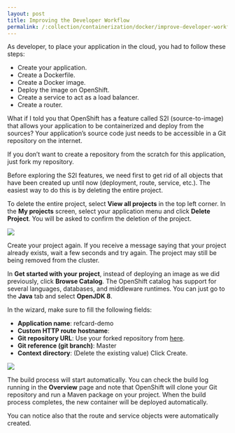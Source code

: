 ```yaml
---
layout: post
title: Improving the Developer Workflow
permalink: /:collection/containerization/docker/improve-developer-workflow
---
```


As developer, to place your application in the cloud, you had to follow these steps:
-	Create your application.
-	Create a Dockerfile.
-	Create a Docker image.
-	Deploy the image on OpenShift.
-	Create a service to act as a load balancer.
-	Create a router.

What if I told you that OpenShift has a feature called S2I (source-to-image) that allows your application to be containerized and deploy from the sources? Your application’s source code just needs to be accessible in a Git repository on the internet.

If you don’t want to create a repository from the scratch for this application, just fork my repository.

Before exploring the S2I features, we need first to get rid of all objects that have been created up until now (deployment, route, service, etc.). The easiest way to do this is by deleting the entire project.

To delete the entire project, select **View all projects** in the top left corner. In the **My projects** screen, select your application menu and click **Delete Project**. You will be asked to confirm the deletion of the project.

![]({{site.cdn}}/webservices/docker/docker-create-new-project.png)

Create your project again. If you receive a message saying that your project already exists, wait a few seconds and try again. The project may still be being removed from the cluster.

In **Get started with your project**, instead of deploying an image as we did previously, click **Browse Catalog**. The OpenShift catalog has support for several languages, databases, and middleware runtimes. You can just go to the **Java** tab and select **OpenJDK 8**.

In the wizard, make sure to fill the following fields:
-	**Application name**: refcard-demo
-	**Custom HTTP route hostname**:
-	**Git repository URL**: Use your forked repository from [here](https://github.com/rafabene/refcard-demo).
-	**Git reference (git branch)**: Master
-	**Context directory**: (Delete the existing value)
Click Create.

![]({{site.cdn}}/webservices/docker/create-new-openjdk-config.png)

The build process will start automatically. You can check the build log running in the **Overview** page and note that OpenShift will clone your Git repository and run a Maven package on your project. When the build process completes, the new container will be deployed automatically.

You can notice also that the route and service objects were automatically created.
